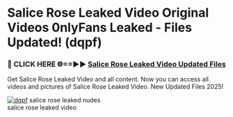 # Salice Rose Leaked Video Original Videos 0nlyFans Leaked - Files Updated! (dqpf)

<h3>🔴 CLICK HERE 🌐==►► <a href="https://tinyurl.com/3hn5wdd3" rel="nofollow">Salice Rose Leaked Video Updated Files</a></h3>

Get Salice Rose Leaked Video and all content. Now you can access all videos and pictures of Salice Rose Leaked Video. New Updated Files 2025!

[![dqpf](https://i.imgur.com/4HnBqBT.gif)](https://tinyurl.com/3hn5wdd3)
salice rose leaked nudes<br>
salice rose leaked video